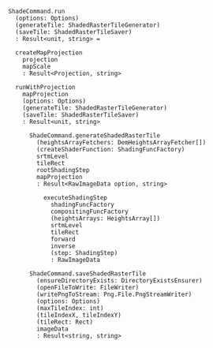 ﻿```
ShadeCommand.run
  (options: Options)
  (generateTile: ShadedRasterTileGenerator)
  (saveTile: ShadedRasterTileSaver)
  : Result<unit, string> =  
```

```
  createMapProjection 
    projection 
    mapScale
    : Result<Projection, string>
```

```
  runWithProjection
    mapProjection
    (options: Options)
    (generateTile: ShadedRasterTileGenerator)
    (saveTile: ShadedRasterTileSaver)
    : Result<unit, string>
```

```
      ShadeCommand.generateShadedRasterTile
        (heightsArrayFetchers: DemHeightsArrayFetcher[])
        (createShaderFunction: ShadingFuncFactory)
        srtmLevel
        tileRect
        rootShadingStep
        mapProjection
        : Result<RawImageData option, string>
```

```
          executeShadingStep
            shadingFuncFactory
            compositingFuncFactory
            (heightsArrays: HeightsArray[])
            srtmLevel
            tileRect
            forward
            inverse
            (step: ShadingStep)
            : RawImageData
```

```
      ShadeCommand.saveShadedRasterTile
        (ensureDirectoryExists: DirectoryExistsEnsurer)
        (openFileToWrite: FileWriter)
        (writePngToStream: Png.File.PngStreamWriter)
        (options: Options)
        (maxTileIndex: int)
        (tileIndexX, tileIndexY)
        (tileRect: Rect)
        imageData
        : Result<string, string>
```
